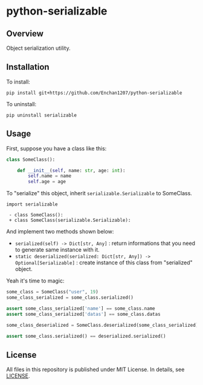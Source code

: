 # python-serializable

## Overview

Object serialization utility.

## Installation

To install:

```
pip install git+https://github.com/Enchan1207/python-serializable
```

To uninstall:

```
pip uninstall serializable
```

## Usage

First, suppose you have a class like this:

```python
class SomeClass():

    def __init__(self, name: str, age: int):
        self.name = name
        self.age = age
```

To "serialize" this object, inherit `serializable.Serializable` to SomeClass.

```
import serializable

 - class SomeClass():
 + class SomeClass(serializable.Serializable):
```

And implement two methods shown below:

 - `serialized(self) -> Dict[str, Any]` : return informations that you need to generate same instance with it.
 - `static deserialized(serialized: Dict[str, Any]) -> Optional[Serializable]` : create instance of this class from "serialized" object.

Yeah it's time to magic:

```python
some_class = SomeClass("user", 19)
some_class_serialized = some_class.serialized()

assert some_class_serialized['name'] == some_class.name
assert some_class_serialized['datas'] == some_class.datas

some_class_deserialized = SomeClass.deserialized(some_class_serialized)

assert some_class.serialized() == deserialized.serialized()
```
## License

All files in this repository is published under MIT License.
In details, see [LICENSE](LICENSE).

